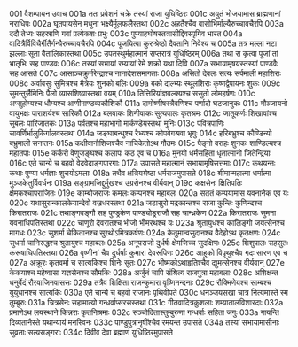001	वैशम्पायन उवाच
001a	ततः प्रवेशनं चक्रे तस्यां राजा युधिष्ठिरः
001c	अयुतं भोजयामास ब्राह्मणानां नराधिपः
002a	घृतपायसेन मधुना भक्ष्यैर्मूलफलैस्तथा
002c	अहतैश्चैव वासोभिर्माल्यैरुच्चावचैरपि
003a	ददौ तेभ्यः सहस्राणि गवां प्रत्येकशः प्रभुः
003c	पुण्याहघोषस्तत्रासीद्दिवस्पृगिव भारत
004a	वादित्रैर्विविधैर्गीतैर्गन्धैरुच्चावचैरपि
004c	पूजयित्वा कुरुश्रेष्ठो दैवतानि निवेश्य च
005a	तत्र मल्ला नटा झल्लाः सूता वैतालिकास्तथा
005c	उपतस्थुर्महात्मानं सप्तरात्रं युधिष्ठिरम्
006a	तथा स कृत्वा पूजां तां भ्रातृभिः सह पाण्डवः
006c	तस्यां सभायां रम्यायां रेमे शक्रो यथा दिवि
007a	सभायामृषयस्तस्यां पाण्डवैः सह आसते
007c	आसाञ्चक्रुर्नरेन्द्राश्च नानादेशसमागताः
008a	असितो देवलः सत्यः सर्पमाली महाशिराः
008c	अर्वावसुः सुमित्रश्च मैत्रेयः शुनको बलिः
009a	बको दाल्भ्यः स्थूलशिराः कृष्णद्वैपायनः शुकः
009c	सुमन्तुर्जैमिनिः पैलो व्यासशिष्यास्तथा वयम्
010a	तित्तिरिर्याज्ञवल्क्यश्च ससुतो लोमहर्षणः
010c	अप्सुहोम्यश्च धौम्यश्च आणीमाण्डव्यकौशिकौ
011a	दामोष्णीषस्त्रैवणिश्च पर्णादो घटजानुकः
011c	मौञ्जायनो वायुभक्षः पाराशर्यश्च सारिकौ
012a	बलवाकः शिनीवाकः सुत्यपालः कृतश्रमः
012c	जातूकर्णः शिखावांश्च सुबलः पारिजातकः
013a	पर्वतश्च महाभागो मार्कण्डेयस्तथा मुनिः
013c	पवित्रपाणिः सावर्णिर्भालुकिर्गालवस्तथा
014a	जङ्घाबन्धुश्च रैभ्यश्च कोपवेगश्रवा भृगुः
014c	हरिबभ्रुश्च कौण्डिन्यो बभ्रुमाली सनातनः
015a	कक्षीवानौशिजश्चैव नाचिकेतोऽथ गौतमः
015c	पैङ्गो वराहः शुनकः शाण्डिल्यश्च महातपाः
015e	कर्करो वेणुजङ्घश्च कलापः कठ एव च
016a	मुनयो धर्मसहिता धृतात्मानो जितेन्द्रियाः
016c	एते चान्ये च बहवो वेदवेदाङ्गपारगाः
017a	उपासते महात्मानं सभायामृषिसत्तमाः
017c	कथयन्तः कथाः पुण्या धर्मज्ञाः शुचयोऽमलाः
018a	तथैव क्षत्रियश्रेष्ठा धर्मराजमुपासते
018c	श्रीमान्महात्मा धर्मात्मा मुञ्जकेतुर्विवर्धनः
019a	सङ्ग्रामजिद्दुर्मुखश्च उग्रसेनश्च वीर्यवान्
019c	कक्षसेनः क्षितिपतिः क्षेमकश्चापराजितः
019e	काम्बोजराजः कमलः कम्पनश्च महाबलः
020a	सततं कम्पयामास यवनानेक एव यः
020c	यथासुरान्कालकेयान्देवो वज्रधरस्तथा
021a	जटासुरो मद्रकान्तश्च राजा कुन्तिः कुणिन्दश्च किरातराजः
021c	तथाङ्गवङ्गौ सह पुण्ड्रकेण पाण्ड्योड्रराजौ सह चान्ध्रकेण
022a	किरातराजः सुमना यवनाधिपतिस्तथा
022c	चाणूरो देवरातश्च भोजो भीमरथश्च यः
023a	श्रुतायुधश्च कालिङ्गो जयत्सेनश्च मागधः
023c	सुशर्मा चेकितानश्च सुरथोऽमित्रकर्षणः
024a	केतुमान्वसुदानश्च वैदेहोऽथ कृतक्षणः
024c	सुधर्मा चानिरुद्धश्च श्रुतायुश्च महाबलः
025a	अनूपराजो दुर्धर्षः क्षेमजिच्च सुदक्षिणः
025c	शिशुपालः सहसुतः करूषाधिपतिस्तथा
026a	वृष्णीनां चैव दुर्धर्षाः कुमारा देवरूपिणः
026c	आहुको विपृथुश्चैव गदः सारण एव च
027a	अक्रूरः कृतवर्मा च सात्यकिश्च शिनेः सुतः
027c	भीष्मकोऽथाहृतिश्चैव द्युमत्सेनश्च वीर्यवान्
027e	केकयाश्च महेष्वासा यज्ञसेनश्च सौमकिः
028a	अर्जुनं चापि संश्रित्य राजपुत्रा महाबलाः
028c	अशिक्षन्त धनुर्वेदं रौरवाजिनवाससः
029a	तत्रैव शिक्षिता राजन्कुमारा वृष्णिनन्दनाः
029c	रौक्मिणेयश्च साम्बश्च युयुधानश्च सात्यकिः
030a	एते चान्ये च बहवो राजानः पृथिवीपते
030c	धनञ्जयसखा चात्र नित्यमास्ते स्म तुम्बुरुः
031a	चित्रसेनः सहामात्यो गन्धर्वाप्सरसस्तथा
031c	गीतवादित्रकुशलाः शम्यातालविशारदाः
032a	प्रमाणेऽथ लयस्थाने किन्नराः कृतनिश्रमाः
032c	सञ्चोदितास्तुम्बुरुणा गन्धर्वाः सहिता जगुः
033a	गायन्ति दिव्यतानैस्ते यथान्यायं मनस्विनः
033c	पाण्डुपुत्रानृषींश्चैव रमयन्त उपासते
034a	तस्यां सभायामासीनाः सुव्रताः सत्यसङ्गराः
034c	दिवीव देवा ब्रह्माणं युधिष्ठिरमुपासते
